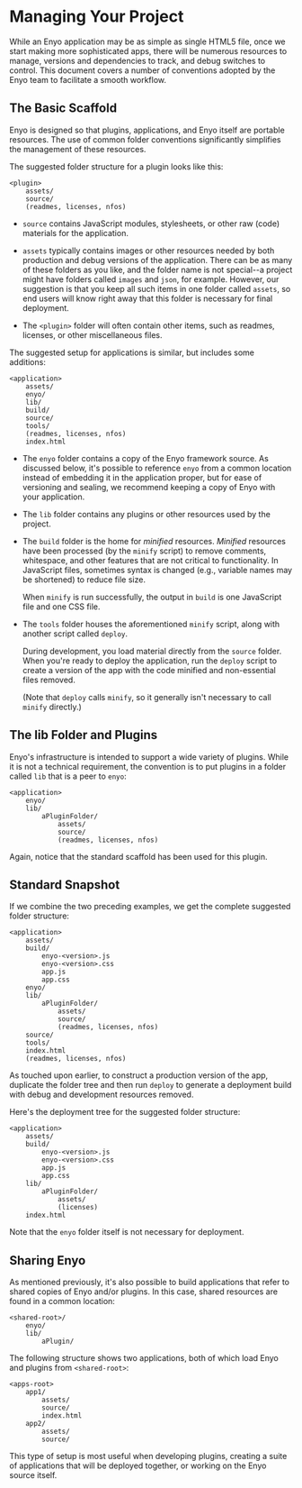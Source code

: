 # Managing Your Project

While an Enyo application may be as simple as single HTML5 file, once we start
making more sophisticated apps, there will be numerous resources to manage,
versions and dependencies to track, and debug switches to control.  This
document covers a number of conventions adopted by the Enyo team to facilitate a
smooth workflow.

## The Basic Scaffold

Enyo is designed so that plugins, applications, and Enyo itself are portable
resources.  The use of common folder conventions significantly simplifies the
management of these resources.

The suggested folder structure for a plugin looks like this:

	<plugin>
		assets/
		source/
		(readmes, licenses, nfos)

* `source` contains JavaScript modules, stylesheets, or other raw (code) materials
    for the application.

* `assets` typically contains images or other resources needed by both
    production and debug versions of the application.  There can be as many of
    these folders as you like, and the folder name is not special--a project
    might have folders called `images` and `json`, for example.  However, our
    suggestion is that you keep all such items in one folder called `assets`, so
    end users will know right away that this folder is necessary for final
    deployment.

* The `<plugin>` folder will often contain other items, such as readmes,
    licenses, or other miscellaneous files.

The suggested setup for applications is similar, but includes some additions:

	<application>
		assets/
		enyo/
		lib/
		build/
		source/
		tools/
		(readmes, licenses, nfos)
		index.html

* The `enyo` folder contains a copy of the Enyo framework source.  As discussed
    below, it's possible to reference `enyo` from a common location instead of
    embedding it in the application proper, but for ease of versioning and
    sealing, we recommend keeping a copy of Enyo with your application. 

* The `lib` folder contains any plugins or other resources used by the project.

* The `build` folder is the home for _minified_ resources.  _Minified_ resources
    have been processed (by the `minify` script) to remove comments, whitespace, and other features that
    are not critical to functionality.  In JavaScript files, sometimes syntax
    is changed (e.g., variable names may be shortened) to reduce file size.

    When `minify` is run successfully, the output in `build` is one JavaScript file and one CSS file.

* The `tools` folder houses the aforementioned `minify` script, along with another script called `deploy`.

    During development, you load material directly from the `source` folder.
    When you're ready to deploy the application, run the `deploy` script to create a version of the app with the code minified and non-essential files removed.

	(Note that `deploy` calls `minify`, so it generally isn't necessary to call `minify` directly.)

## The lib Folder and Plugins

Enyo's infrastructure is intended to support a wide variety of plugins.  While
it is not a technical requirement, the convention is to put plugins in a folder
called `lib` that is a peer to `enyo`:

	<application>
		enyo/
		lib/
			aPluginFolder/
				assets/
				source/
				(readmes, licenses, nfos)
		
Again, notice that the standard scaffold has been used for this plugin.

## Standard Snapshot

If we combine the two preceding examples, we get the complete suggested folder
structure:

	<application>
		assets/
		build/
			enyo-<version>.js
			enyo-<version>.css
			app.js
			app.css
		enyo/
		lib/
			aPluginFolder/
				assets/
				source/
				(readmes, licenses, nfos)
		source/
		tools/
		index.html
		(readmes, licenses, nfos)

As touched upon earlier, to construct a production version of the app, duplicate
the folder tree and then run `deploy` to generate a deployment build with debug and development resources removed.

Here's the deployment tree for the suggested folder structure:

	<application>
		assets/
		build/
			enyo-<version>.js
			enyo-<version>.css
			app.js
			app.css
		lib/
			aPluginFolder/
				assets/
				(licenses)
		index.html

Note that the `enyo` folder itself is not necessary for deployment.

## Sharing Enyo

As mentioned previously, it's also possible to build applications that refer to
shared copies of Enyo and/or plugins.  In this case, shared resources are found
in a common location:

	<shared-root>/
		enyo/
    	lib/
			aPlugin/

The following structure shows two applications, both of which load Enyo and
plugins from `<shared-root>`:

	<apps-root>
		app1/
			assets/
			source/
			index.html
		app2/
			assets/
			source/

This type of setup is most useful when developing plugins, creating a suite of
applications that will be deployed together, or working on the Enyo source
itself.
